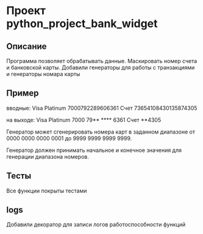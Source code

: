 # Проект python_project_bank_widget

## Описание 
Программа позволяет обрабатывать данные.
Маскировать номер счета и банковской карты.
Добавили генераторы для работы с транзакциями и генераторы номара карты 
## Пример
вводные:
Visa Platinum 7000792289606361
Счет 73654108430135874305

на выходе:
Visa Platinum 7000 79** **** 6361
Счет **4305

Генератор может сгенерировать номера карт в заданном диапазоне от 0000 0000 0000 0001 до 9999 9999 9999 9999.

Генератор должен принимать начальное и конечное значения для генерации диапазона номеров.

## Тесты
Все функции покрыты тестами

## logs
Добавили декоратор для записи логов работоспособности функций